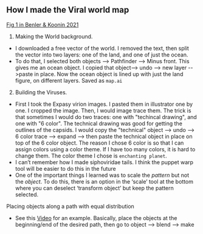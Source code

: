 ## How I made the Viral world map 
[Fig 1 in Benler & Koonin 2021](https://doi.org/10.1016/j.coviro.2021.05.008)
1. Making the World background.
 - I downloaded a free vector of the world. I removed the text, then split the vector into two layers: one of the land, and one of just the ocean. 
 - To do that, I selected both objects --> Pathfinder --> Minus front. This gives me an ocean object. I copied that object--> undo --> new layer -- >paste in place. Now the ocean object is lined up with just the land figure, on different layers. Saved as `map.ai` 

2. Building the Viruses. 
 - First I took the Expasy virion images. I pasted them in illustrator one by one. I cropped the image. Then, I would image trace them. The trick is that sometimes I would do two traces: one with "techincal drawing", and one with "6 color". The technical drawing was good for getting the outlines of the capsids. I would copy the "technical" object --> undo --> 6 color trace --> expand --> then paste the technical object in place on top of the 6 color object. The reason I chose 6 color is so that I can assign colors using a color theme. If I have too many colors, it is hard to change them. The color theme I chose is `enchanting planet`.
 - I can’t remember how I made siphoviridae tails. I think the puppet warp tool will be easier to do this in the future
 - One of the important things I learned was to scale the *pattern* but not the *object*. To do this, there is an option in the ‘scale’ tool at the bottom where you can deselect ‘transform object’ but keep the pattern selected.


Placing objects along a path with equal distribution
- See this [Video](https://doi.org/10.1016/j.coviro.2021.05.008) for an example. Basically, place the objects at the beginning/end of the desired path, then go to object --> blend --> make
